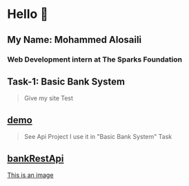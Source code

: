 # Hello :wave:

## My Name: Mohammed Alosaili

### Web Development intern at The Sparks Foundation

## Task-1: Basic Bank System

> Give my site Test

## [demo](https://mohamedalosaili.github.io/bank_system/)

> See Api Project I use it in "Basic Bank System" Task

## [bankRestApi](https://github.com/MohamedAlosaili/bankRestApi)

[This is an image](imgs/transfer-img.png)
